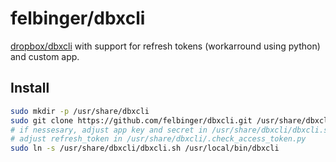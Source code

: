 # felbinger/dbxcli

[dropbox/dbxcli](https://github.com/dropbox/dbxcli) with support for refresh tokens (workarround using python) and custom app.

## Install
```bash
sudo mkdir -p /usr/share/dbxcli
sudo git clone https://github.com/felbinger/dbxcli.git /usr/share/dbxcli
# if nessesary, adjust app key and secret in /usr/share/dbxcli/dbxcli.sh
# adjust refresh_token in /usr/share/dbxcli/.check_access_token.py
sudo ln -s /usr/share/dbxcli/dbxcli.sh /usr/local/bin/dbxcli
```
